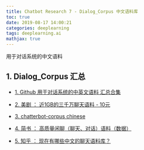 ```yaml
---
title: Chatbot Research 7 - Dialog_Corpus 中文语料库
toc: true
date: 2019-08-17 14:00:21
categories: deeplearning
tags: deeplearning.ai
mathjax: true
---
```


用于对话系统的中文语料

<!-- more -->

## 1. Dialog_Corpus 汇总

- [1. Github 用于对话系统的中英文语料 汇总合集][1]

- [2. 美剧 ： 近1GB的三千万聊天语料 - 10元][2]

- [3. chatterbot-corpus chinese][3]

- [4. 简书 ： 高质量闲聊（聊天、对话）语料（数据）][4]

- [5. 知乎 ： 现在有哪些中文的聊天语料库？][5]

[1]: https://github.com/candlewill/Dialog_Corpus
[2]: http://www.shareditor.com/blogshow/?blogId=112
[3]: https://github.com/gunthercox/chatterbot-corpus/blob/master/chatterbot_corpus/data/chinese/greetings.yml
[4]: https://www.jianshu.com/p/c1865d2b911c
[5]: https://www.zhihu.com/question/44764422